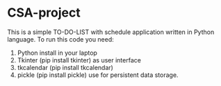 # CSA-project
This is a simple TO-DO-LIST with schedule application written in Python language.
To run this code you need:
1. Python install in your laptop
2. Tkinter (pip install tkinter) as user interface
3. tkcalendar (pip install tkcalendar)
4. pickle (pip install pickle) use for persistent data storage.
